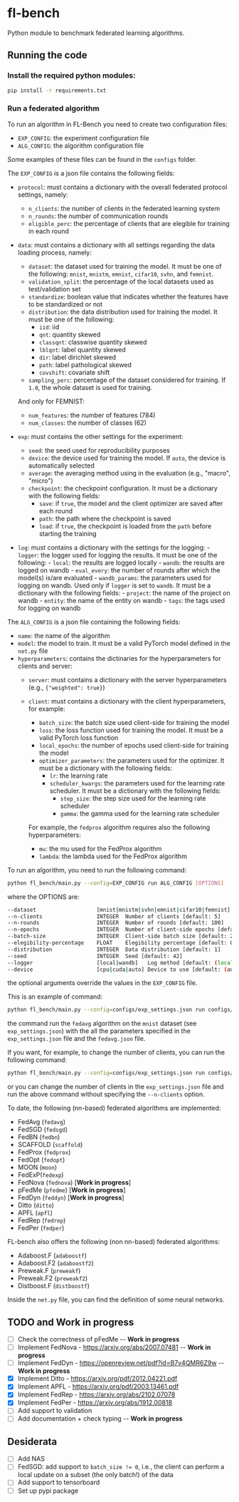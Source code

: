 # fl-bench
Python module to benchmark federated learning algorithms.

## Running the code

### Install the required python modules:
```bash
pip install -r requirements.txt
```

### Run a federated algorithm
To run an algorithm in FL-Bench you need to create two configuration files:
- `EXP_CONFIG`: the experiment configuration file
- `ALG_CONFIG`: the algorithm configuration file

Some examples of these files can be found in the `configs` folder.

The `EXP_CONFIG` is a json file contains the following fields:
- `protocol`: must contains a dictionary with the overall federated protocol settings, namely:
    - `n_clients`: the number of clients in the federated learning system
    - `n_rounds`: the number of communication rounds
    - `eligible_perc`: the percentage of clients that are elegible for training in each round

- `data`: must contains a dictionary with all settings regarding the data loading process, namely:
    - `dataset`: the dataset used for training the model. It must be one of the following: `mnist`, `mnistm`, `emnist`, `cifar10`, `svhn`, and `femnist`.
    - `validation_split`: the percentage of the local datasets used as test/validation set
    - `standardize`: boolean value that indicates whether the features have to be standardized or not
    - `distribution`: the data distribution used for training the model. 
      It must be one of the following: 
        - `iid`: iid
        - `qnt`: quantity skewed
        - `classqnt`: classwise quantity skewed
        - `lblqnt`: label quantity skewed
        - `dir`: label dirichlet skewed
        - `path`: label pathological skewed
        - `covshift`: covariate shift
    - `sampling_perc`: percentage of the dataset considered for training. 
      If `1.0`, the whole dataset is used for training.
      
    And only for FEMNIST:
    - `num_features`: the number of features (784)
    - `num_classes`: the number of classes (62)
    
- `exp`: must contains the other settings for the experiment:
    - `seed`: the seed used for reproducibility purposes
    - `device`: the device used for training the model. If `auto`, the device is automatically selected
    - `average`: the averaging method using in the evaluation (e.g., "macro", "micro")
    - `checkpoint`: the checkpoint configuration. It must be a dictionary with the following fields:
        - `save`: if `true`, the model and the client optimizer are saved after each round
        - `path`: the path where the checkpoint is saved
        - `load`: if `true`, the checkpoint is loaded from the `path` before starting the training
        
- `log`: must contains a dictionary with the settings for the logging:
      - `logger`: the logger used for logging the results. It must be one of the following:
          - `local`: the results are logged locally
          - `wandb`: the results are logged on wandb
      - `eval_every`: the number of rounds after which the model(s) is/are evaluated
      - `wandb_params`: the parameters used for logging on wandb. Used only if `logger` is set to `wandb`.
        It must be a dictionary with the following fields:
          - `project`: the name of the project on wandb
          - `entity`: the name of the entity on wandb
          - `tags`: the tags used for logging on wandb


The `ALG_CONFIG` is a json file containing the following fields:
- `name`: the name of the algorithm
- `model`: the model to train. It must be a valid PyTorch model defined in the `net.py` file
- `hyperparameters`: contains the dictinaries for the hyperparameters for clients and server:
    - `server`: must contains a dictionary with the server hyperparameters (e.g., `{"weighted": true}`)

    - `client`: must contains a dictionary with the client hyperparameters, for example:
        - `batch_size`: the batch size used client-side for training the model
        - `loss`: the loss function used for training the model. It must be a valid PyTorch loss function
        - `local_epochs`: the number of epochs used client-side for training the model
        - `optimizer_parameters`: the parameters used for the optimizer. 
          It must be a dictionary with the following fields:
            - `lr`: the learning rate
            - `scheduler_kwargs`: the parameters used for the learning rate scheduler. 
              It must be a dictionary with the following fields:
                - `step_size`: the step size used for the learning rate scheduler
                - `gamma`: the gamma used for the learning rate scheduler
        
        For example, the `fedprox` algorithm requires also the following hyperparameters:
        - `mu`: the mu used for the FedProx algorithm
        - `lambda`: the lambda used for the FedProx algorithm

To run an algorithm, you need to run the following command:
```bash
python fl_bench/main.py --config=EXP_CONFIG run ALG_CONFIG [OPTIONS]
```
where the OPTIONS are:
```bash
--dataset                   [mnist|mnistm|svhn|emnist|cifar10|femnist]  Dataset [default: (mnist)]  
--n-clients                 INTEGER  Number of clients [default: 5]
--n-rounds                  INTEGER  Number of rounds [default: 100] 
--n-epochs                  INTEGER  Number of client-side epochs [default: 5]
--batch-size                INTEGER  Client-side batch size [default: 225]
--elegibility-percentage    FLOAT    Elegibility percentage [default: 0.5]
--distribution              INTEGER  Data distribution [default: 1] 
--seed                      INTEGER  Seed [default: 42]
--logger                    [local|wandb]   Log method [default: (local)]
--device                    [cpu|cuda|auto] Device to use [default: (auto)] 
```

the optional arguments override the values in the `EXP_CONFIG` file.

This is an example of command:
```bash
python fl_bench/main.py --config=configs/exp_settings.json run configs/fedavg.json
```
the command run the `fedavg` algorithm on the `mnist` dataset (see `exp_settings.json`) with the 
all the parameters specified in the `exp_settings.json` file and the `fedavg.json` file.

If you want, for example, to change the number of clients, you can run the following command:
```bash
python fl_bench/main.py --config=configs/exp_settings.json run configs/fedavg.json --n-clients=10
```

or you can change the number of clients in the `exp_settings.json` file and run the above command without
specifying the `--n-clients` option.

To date, the following (nn-based) federated algorithms are implemented:
- FedAvg (`fedavg`)
- FedSGD (`fedsgd`)
- FedBN (`fedbn`)
- SCAFFOLD (`scaffold`)
- FedProx (`fedprox`)
- FedOpt (`fedopt`)
- MOON (`moon`)
- FedExP(`fedexp`)
- FedNova (`fednova`) [**Work in progress**]
- pFedMe (`pfedme`) [**Work in progress**]
- FedDyn (`feddyn`) [**Work in progress**]
- Ditto (`ditto`)
- APFL (`apfl`)
- FedRep (`fedrep`)
- FedPer (`fedper`)

FL-bench also offers the following (non nn-based) federated algorithms:
- Adaboost.F (`adaboostf`)
- Adaboost.F2 (`adaboostf2`)
- Preweak.F (`preweakf`)
- Preweak.F2 (`preweakf2`)
- Distboost.F (`distboostf`)

Inside the `net.py` file, you can find the definition of some neural networks. 

## TODO and Work in progress
- [ ] Check the correctness of pFedMe -- **Work in progress**
- [ ] Implement FedNova - https://arxiv.org/abs/2007.07481 -- **Work in progress**
- [ ] Implement FedDyn - https://openreview.net/pdf?id=B7v4QMR6Z9w -- **Work in progress**
- [x] Implement Ditto - https://arxiv.org/pdf/2012.04221.pdf
- [x] Implement APFL - https://arxiv.org/pdf/2003.13461.pdf
- [x] Implement FedRep - https://arxiv.org/abs/2102.07078
- [x] Implement FedPer - https://arxiv.org/abs/1912.00818
- [ ] Add support to validation
- [ ] Add documentation + check typing -- **Work in progress**

## Desiderata
- [ ] Add NAS
- [ ] FedSGD: add support to `batch_size != 0`, i.e., the client can perform a local update on a subset (the only batch!) of the data
- [ ] Add support to tensorboard
- [ ] Set up pypi package
